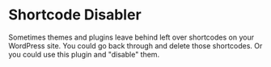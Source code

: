 Shortcode Disabler
==================

Sometimes themes and plugins leave behind left over shortcodes on your WordPress site.  You could go back through and delete those shortcodes.  Or you could use this plugin and "disable" them.
